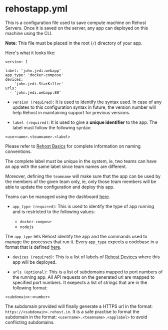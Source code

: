 # rehostapp.yml

This is a configuration file used to save compute machine on Rehost Servers. Once it is saved on the server, any app can deployed on this machine using the CLI.

**Note:** This file must be placed in the root (`/`) directory of your app.

Here's what it looks like:

```
version: 1

label: 'john.jedi.webapp'
app_type: 'docker-compose'
devices:
  - 'john.jedi.StarKiller'
urls:
  - 'john.jedi.webapp:80'
```

* `version (required)`: It is used to identify the syntax used. In case of any updates to this configuration syntax in future, the version number will help Rehost in maintaining support for previous versions.

* `label (required)`: It is used to give a **unique identifier** to the app. The label must follow the following syntax:

```
<username>.<teamname>.<label>
```
Please refer to [Rehost Basics](/getting-started//basics.md) for complete information on naming conventions.

The complete label must be unique in the system, ie, two teams can have an app with the same label since team names are different.

Moreover, defining the `teamname` will make sure that the app can be used by the members of the given team only, ie, only those team members will be able to update the configuration and deploy this app.

Teams can be managed using the dashboard [here](https://rehost.in/dashboard/team).

* `app_type (required)`: This is used to identify the type of app running and is restricted to the following values:

  * `docker-compose`
  * `nodejs`

The `app_type` lets Rehost identify the app and the commands used to manage the processes that run it. Every `app_type` expects a codebase in a format that is defined [here](#).

* `devices (required)`: This is a list of labels of [Rehost Devices](/rehost-cli/rehostdevice.md) where this app will be deployed.

* `urls (optional)`: This is a list of subdomains mapped to port numbers of the running app. All API requests on the generated url are mapped to specified port numbers. It exepects a list of strings that are in the following format:

```
<subdomain>:<number>
```
The subdomain provided will finally generate a HTTPS url in the format: `https://<subdomain>.rehost.in`. It is a safe practise to format the subdomain in the format: `<username>.<teamname>.<applabel>` to avoid conflicting subdomains.



